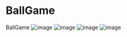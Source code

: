 # BallGame
BallGame
![image](https://user-images.githubusercontent.com/76616459/215290860-af7ef510-8d38-4f9e-aea2-ddc0bad76709.png)
![image](https://user-images.githubusercontent.com/76616459/215291051-26f4b2da-e55b-464f-878b-d105bb2c4347.png)
![image](https://user-images.githubusercontent.com/76616459/215291155-fa313c45-a5f8-4658-b435-fc97f205f39f.png)
![image](https://user-images.githubusercontent.com/76616459/215295661-340b8511-4367-4f6f-b88e-37b5d03080cf.png)
